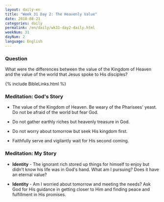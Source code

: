 ```yaml
---
layout: daily-en
title: "Week 31 Day 2: The Heavenly Value"
date: 2018-08-21 
categories: daily
permalink: /en/daily/wk31-day2-daily.html
weekNum: 31
dayNum: 2
language: English
---
```


### Question     
What were the differences between the value of the Kingdom of Heaven and the value of the world that Jesus spoke to His disciples?

{% include BibleLinks.html %} 

### Meditation: God's Story   
+ The value of the Kingdom of Heaven. Be weary of the Pharisees' yeast. Do not be afraid of the world but fear God. 

+ Do not gather earthly riches but heavenly treasure in God.  

+ Do not worry about tomorrow but seek His kingdom first. 

+ Faithfully serve and vigilantly wait for His second coming. 

### Meditation: My Story   
+ **Identity** - The ignorant rich stored up things for himself to enjoy but didn't know his life was in God's hand. What am I pursuing? Does it have an eternal value? 

+ **Identity** - Am I worried about tomorrow and meeting the needs? Ask God for His guidance in getting closer to Him and finding peace and fulfillment in His promises. 
